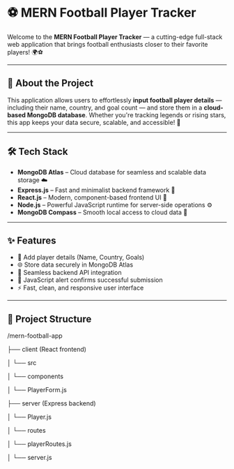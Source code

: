 # ⚽ MERN Football Player Tracker


Welcome to the **MERN Football Player Tracker** — a cutting-edge full-stack web application that brings football enthusiasts closer to their favorite players! 🌍⚽

---

## 🧠 About the Project

This application allows users to effortlessly **input football player details** — including their name, country, and goal count — and store them in a **cloud-based MongoDB database**. Whether you're tracking legends or rising stars, this app keeps your data secure, scalable, and accessible! 🥅

---

## 🛠️ Tech Stack

- **MongoDB Atlas** – Cloud database for seamless and scalable data storage ☁️  
- **Express.js** – Fast and minimalist backend framework 🚀  
- **React.js** – Modern, component-based frontend UI 🔮  
- **Node.js** – Powerful JavaScript runtime for server-side operations ⚙️  
- **MongoDB Compass** – Smooth local access to cloud data 🔗  

---

## ✨ Features

- 🔐 Add player details (Name, Country, Goals)  
- 🌐 Store data securely in MongoDB Atlas  
- 📡 Seamless backend API integration  
- 💬 JavaScript alert confirms successful submission  
- ⚡ Fast, clean, and responsive user interface  

---

## 📁 Project Structure
/mern-football-app

├── client (React frontend)

│ └── src

│ └── components

│ └── PlayerForm.js

├── server (Express backend)


│ └── Player.js

│ └── routes

│ └── playerRoutes.js

│ └── server.js

